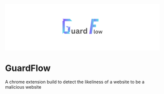 <p style="centered">
  <img src="GuardFlow Banner.png"/>
</p>

# GuardFlow
A chrome extension build to detect the likeliness of a website to be a malicious website
